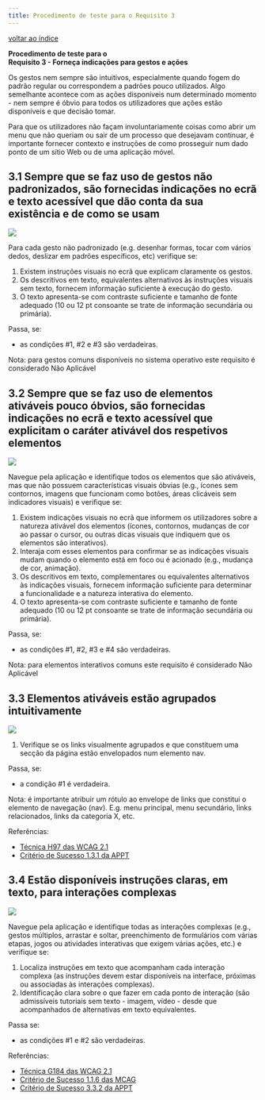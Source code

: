 ```yaml
---
title: Procedimento de teste para o Requisito 3 
---
```


[voltar ao índice](index.md)

**Procedimento de teste para o**<br>**Requisito 3 - Forneça indicações para gestos e ações**

Os gestos nem sempre são intuitivos, especialmente quando fogem do padrão regular ou correspondem a padrões pouco utilizados. Algo semelhante acontece com as ações disponíveis num determinado momento - nem sempre é óbvio para todos os utilizadores que ações estão disponíveis e que decisão tomar.

Para que os utilizadores não façam involuntariamente coisas como abrir um menu que não queriam ou sair de um processo que desejavam continuar, é importante fornecer contexto e instruções de como prosseguir num dado ponto de um sítio Web ou de uma aplicação móvel.

## 3.1 Sempre que se faz uso de gestos não padronizados, são fornecidas indicações no ecrã e texto acessível que dão conta da sua existência e de como se usam

![](https://selo.usabilidade.gov.pt/wp-content/uploads/2024/10/aspeto_critico-mobile_3-1_blue.svg)

Para cada gesto não padronizado (e.g. desenhar formas, tocar com vários dedos, deslizar em padrões específicos, etc) verifique se:

1. Existem instruções visuais no ecrã que explicam claramente os gestos.
2. Os descritivos em texto, equivalentes alternativos às instruções visuais sem texto, fornecem informação suficiente à execução do gesto.
3. O texto apresenta-se com contraste suficiente e tamanho de fonte adequado (10 ou 12 pt consoante se trate de informação secundária ou primária).

Passa, se:

- as condições #1, #2 e #3 são verdadeiras.

Nota: para gestos comuns disponíveis no sistema operativo este requisito é considerado Não Aplicável

## 3.2 Sempre que se faz uso de elementos ativáveis pouco óbvios, são fornecidas indicações no ecrã e texto acessível que explicitam o caráter ativável dos respetivos elementos

![](https://selo.usabilidade.gov.pt/wp-content/uploads/2024/10/aspeto_critico-mobile_3-2_blue.svg)

Navegue pela aplicação e identifique todos os elementos que são ativáveis, mas que não possuem características visuais óbvias (e.g., ícones sem contornos, imagens que funcionam como botões, áreas clicáveis sem indicadores visuais) e verifique se:

1. Existem indicações visuais no ecrã que informem os utilizadores sobre a natureza ativável dos elementos (ícones, contornos, mudanças de cor ao passar o cursor, ou outras dicas visuais que indiquem que os elementos são interativos).
2. Interaja com esses elementos para confirmar se as indicações visuais mudam quando o elemento está em foco ou é acionado (e.g., mudança de cor, animação).
3. Os descritivos em texto, complementares ou equivalentes alternativos às indicações visuais, fornecem informação suficiente para determinar a funcionalidade e a natureza interativa do elemento.
4. O texto apresenta-se com contraste suficiente e tamanho de fonte adequado (10 ou 12 pt consoante se trate de informação secundária ou primária).

Passa, se:

- as condições #1, #2, #3 e #4 são verdadeiras.

Nota: para elementos interativos comuns este requisito é considerado Não Aplicável

## 3.3 Elementos ativáveis estão agrupados intuitivamente

![](https://selo.usabilidade.gov.pt/wp-content/uploads/2024/10/aspeto_critico-mobile_3-3_blue.svg)

1. Verifique se os links visualmente agrupados e que constituem uma secção da página estão envelopados num elemento nav.

Passa, se:

- a condição #1 é verdadeira.

Nota: é importante atribuir um rótulo ao envelope de links que constitui o elemento de navegação (nav). E.g. menu principal, menu secundário, links relacionados, links da categoria X, etc.

Referências:

- [Técnica H97 das WCAG 2.1](https://www.w3.org/WAI/WCAG22/Techniques/html/H97)
- [Critério de Sucesso 1.3.1 da APPT](https://appt.org/en/guidelines/wcag/success-criterion-1-3-1)

## 3.4 Estão disponíveis instruções claras, em texto, para interações complexas

![](https://selo.usabilidade.gov.pt/wp-content/uploads/2024/10/aspeto_critico-mobile_3-4_blue.svg)

Navegue pela aplicação e identifique todas as interações complexas (e.g., gestos múltiplos, arrastar e soltar, preenchimento de formulários com várias etapas, jogos ou atividades interativas que exigem várias ações, etc.) e verifique se:

1. Localiza instruções em texto que acompanham cada interação complexa (as instruções devem estar disponíveis na interface, próximas ou associadas às interações complexas).
2. Identificação clara sobre o que fazer em cada ponto de interação (são admissíveis tutoriais sem texto - imagem, vídeo - desde que acompanhados de alternativas em texto equivalentes.

Passa se:

- as condições #1 e #2 são verdadeiras.

Referências:

- [Técnica G184 das WCAG 2.1](https://www.w3.org/WAI/WCAG22/Techniques/general/G184)
- [Critério de Sucesso 1.1.6 das MCAG](https://getevinced.github.io/mcag/#sensory-characteristics-in-content-or-instructions)
- [Critério de Sucesso 3.3.2 da APPT](https://appt.org/en/guidelines/wcag/success-criterion-3-3-2)



